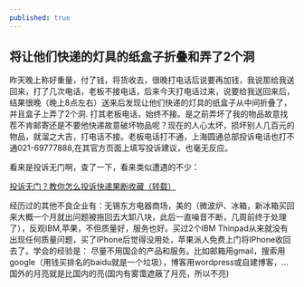 ```yaml
---
published: true
---
```


## 将让他们快递的灯具的纸盒子折叠和弄了2个洞

   昨天晚上称好重量，付了钱，将货收去，很晚打电话后说要再加钱，我说那给我送回来，打了几次电话，老板不接电话，后来今天打电话过来，说要给我送回来后，结果很晚（晚上8点左右）送来后发现让他们快递的灯具的纸盒子从中间折叠了，并且盒子上弄了2个洞. 打其老板电话，始终不接。是之前弄坏了我的物品故意找茬不肯邮寄还是不要他快递故意破坏物品呢？现在的人心太坏，损坏别人几百元的物品，就溜之大吉，打电话不接。老板电话打不通，上海圆通总部投诉电话也打不通021-69777888,在其官方页面上填写投诉建议，也毫无反应。
   
   看来是投诉无门啊，查了一下，看来类似遭遇的不少：
   
   [投诉无门？教你怎么投诉快递果断收藏（转载）](http://bbs.taobao.com/catalog/thread/567766-255511213.htm)
   
   经历过的其他不良企业有：无锡东方电器商场，美的（微波炉、冰箱，新冰箱买回来大概一个月就出问题被拖回去大卸八块，此后一直噪音不断，几周前终于处理了），反观IBM,苹果，不但质量好，服务也好。买过2个IBM Thinpad从来就没有出现任何质量问题，买了IPhone后觉得没用处，苹果派人免费上门将IPhone收回去了。学会的经验是： 尽量不用国企的产品和服务。比如邮箱用gmail，搜索用google（用钱买排名的baidu就是一个垃圾），博客用wordpress或自建博客，...国外的月亮就是比国内的亮(国内有雾霭遮蔽了月亮，所以不亮) 